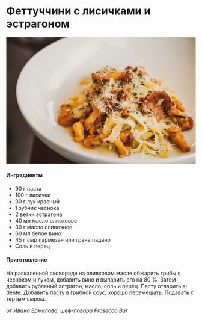 # Феттуччини с лисичками и эстрагоном

![Феттуччини с лисичками и эстрагоном](../../pics/rqr1r3kasl5iyxlrrkthsq-article-1.jpg)

#### Ингредиенты

* 90 г паста
* 100 г лисички
* 30 г лук красный
* 1 зубчик чеснока
* 2 ветки эстрагона
* 40 мл масло оливковое
* 30 г масло сливочное
* 60 мл белое вино
* 45 г сыр пармезан или грана падано
* Соль и перец

#### Приготовление

На раскаленной сковороде на оливковом масле обжарить грибы с чесноком и луком, добавить вино и выпарить его на 80 %. Затем добавить рубленый эстрагон, масло, соль и перец. Пасту отварить al dente. Добавить пасту в грибной соус, хорошо перемешать. Подавать с тертым сыром.

*от Ивана Ермилова, шеф-повара Prosecco Bar*
